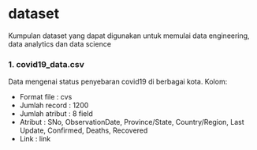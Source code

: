 # dataset

Kumpulan dataset yang dapat digunakan untuk memulai data engineering, data analytics dan data science

### 1. covid19_data.csv
Data mengenai status penyebaran covid19 di berbagai kota. 
Kolom:
- Format file     : cvs
- Jumlah record   : 1200
- Jumlah atribut  : 8 field
- Atribut         : SNo, ObservationDate, Province/State, Country/Region, Last Update, Confirmed, Deaths, Recovered
- Link            : link
